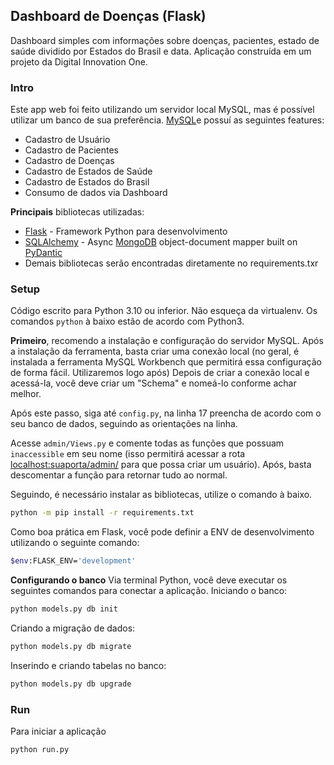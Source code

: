 ## Dashboard de Doenças (Flask)
Dashboard simples com informações sobre doenças, pacientes, estado de saúde dividido por Estados do Brasil e data.
Aplicação construída em um projeto da Digital Innovation One.

### Intro

Este app web foi feito utilizando um servidor local MySQL, mas é possível utilizar um banco de sua preferência. [MySQL]()e possuí as seguintes features:

- Cadastro de Usuário
- Cadastro de Pacientes
- Cadastro de Doenças
- Cadastro de Estados de Saúde
- Cadastro de Estados do Brasil
- Consumo de dados via Dashboard

**Principais** bibliotecas utilizadas:

- [Flask]() - Framework Python para desenvolvimento
- [SQLAlchemy]() - Async [MongoDB]() object-document mapper built on [PyDantic]()
- Demais bibliotecas serão encontradas diretamente no requirements.txr

### Setup

Código escrito para Python 3.10 ou inferior. Não esqueça da virtualenv. Os comandos `python` à baixo estão de acordo com Python3.


**Primeiro**, recomendo a instalação e configuração do servidor MySQL.
Após a instalação da ferramenta, basta criar uma conexão local (no geral, é instalada a ferramenta MySQL Workbench que permitirá essa configuração de forma fácil. Utilizaremos logo após)
Depois de criar a conexão local e acessá-la, você deve criar um "Schema" e nomeá-lo conforme achar melhor.

Após este passo, siga até `config.py`, na linha 17 preencha de acordo com o seu banco de dados, seguindo as orientações na linha.

Acesse `admin/Views.py` e comente todas as funções que possuam `inaccessible` em seu nome (isso permitirá acessar a rota [localhost:suaporta/admin/]() para que possa criar um usuário).
Após, basta descomentar a função para retornar tudo ao normal.

Seguindo, é necessário instalar as bibliotecas, utilize o comando à baixo.

```bash
python -m pip install -r requirements.txt
```

Como boa prática em Flask, você pode definir a ENV de desenvolvimento utilizando o seguinte comando:

```bash
$env:FLASK_ENV='development'
```

**Configurando o banco**
Via terminal Python, você deve executar os seguintes comandos para conectar a aplicação.
Iniciando o banco: 
```bash
python models.py db init
```

Criando a migração de dados:
```bash
python models.py db migrate
```

Inserindo e criando tabelas no banco:
```bash
python models.py db upgrade
```



### Run

Para iniciar a aplicação

```bash
python run.py      
```



[MySQL]: https://www.mysql.com/downloads/ "MySQL downloads Page"
[Flask]: https://flask.palletsprojects.com/en/2.0.x/ "Flask web framework"
[SQLAlchemy]: https://docs.sqlalchemy.org/ "SQLAlchemy "
